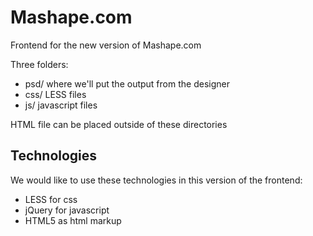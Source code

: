 Mashape.com
===========


Frontend for the new version of Mashape.com

Three folders:

* psd/ where we'll put the output from the designer 
* css/ LESS files
* js/   javascript files


HTML file can be placed outside of these directories


Technologies
-----------

We would like to use these technologies in this version of the frontend:

* LESS for css
* jQuery for javascript
* HTML5 as html markup
